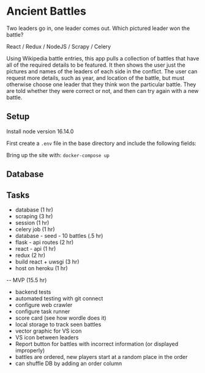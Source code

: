 # Ancient Battles

Two leaders go in, one leader comes out. Which pictured leader won the battle?

React / Redux / NodeJS / Scrapy / Celery

Using Wikipedia battle entries, this app pulls a collection of battles that have all of the required details to be featured. It then shows the user just the pictures and names of the leaders of each side in the conflict. The user can request more details, such as year, and location of the battle, but must otherwise choose one leader that they think won the particular battle. They are told whether they were correct or not, and then can try again with a new battle.

## Setup

Install node version 16.14.0

First create a `.env` file in the base directory and include the following fields:

Bring up the site with:
`docker-compose up`

## Database

## Tasks

- database (1 hr)
- scraping (3 hr)
- session (1 hr)
- celery job (1 hr)
- database - seed - 10 battles (.5 hr)
- flask - api routes (2 hr)
- react - api (1 hr)
- redux (2 hr)
- build react + uwsgi (3 hr)
- host on heroku (1 hr)

-- MVP (15.5 hr)

- backend tests
- automated testing with git connect
- configure web crawler
- configure task runner
- score card (see how wordle does it)
- local storage to track seen battles
- vector graphic for VS icon
- VS icon between leaders
- Report button for battles with incorrect information (or displayed improperly)
- battles are ordered, new players start at a random place in the order
- can shuffle DB by adding an order column
